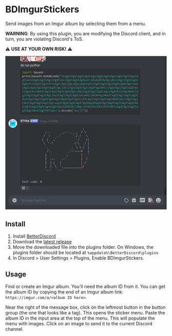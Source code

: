 # BDImgurStickers

Send images from an Imgur album by selecting them from a menu.

**WARNING**: By using this plugin, you are modifying the Discord client, and in turn, you are violating Discord's ToS.

⚠️ **USE AT YOUR OWN RISK!** ⚠️

![BGImgurStickers Demo](./demo.gif)

## Install

1. Install [BetterDiscord](https://rauenzi.github.io/BetterDiscordApp/)
2. Download the [latest release](https://github.com/jasonliang-dev/bd-imgur-stickers/releases/download/v0.0.7/imgur-stickers.plugin.js)
3. Move the downloaded file into the plugins folder. On Windows, the plugins folder should be located at `%appdata%\BetterDiscord\plugins`
4. In Discord > User Settings > Plugins, Enable BDImgurStickers.

## Usage

Find or create an Imgur album. You'll need the album ID from it. You
can get the album ID by copying the end of an Imgur album link:
`https://imgur.com/a/<album ID here>`.

Near the right of the message box, click on the leftmost button in the
button group (the one that looks like a tag). This opens the sticker
menu. Paste the album ID in the input area at the top of the
menu. This will populate the menu with images. Click on an image to
send it to the current Discord channel.
